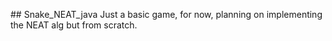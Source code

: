 #﻿# Snake_NEAT_java
Just a basic game, for now, planning on implementing the NEAT alg but from scratch.
